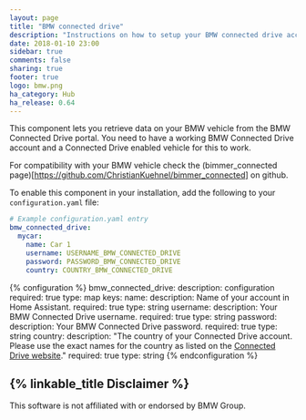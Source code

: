```yaml
---
layout: page
title: "BMW connected drive"
description: "Instructions on how to setup your BMW connected drive account with Home Assistant."
date: 2018-01-10 23:00
sidebar: true
comments: false
sharing: true
footer: true
logo: bmw.png
ha_category: Hub
ha_release: 0.64
---
```


This component lets you retrieve data on your BMW vehicle from the BMW Connected Drive portal. You need to have a working BMW Connected Drive account and a Connected Drive enabled vehicle for this to work.

For compatibility with your BMW vehicle check the (bimmer_connected page)[https://github.com/ChristianKuehnel/bimmer_connected] on github.

To enable this component in your installation, add the following to your
`configuration.yaml` file:

```yaml
# Example configuration.yaml entry
bmw_connected_drive:
  mycar:
    name: Car 1
    username: USERNAME_BMW_CONNECTED_DRIVE
    password: PASSWORD_BMW_CONNECTED_DRIVE
    country: COUNTRY_BMW_CONNECTED_DRIVE
```

{% configuration %}
bmw_connected_drive:
  description: configuration
  required: true
  type: map
  keys:
    name:
      description: Name of your account in Home Assistant.
      required: true
      type: string
    username:
      description: Your BMW Connected Drive username.
      required: true
      type: string
    password:
      description: Your BMW Connected Drive password.
      required: true
      type: string
    country:
      description: "The country of your Connected Drive account. Please use the exact names for the country as listed on the [Connected Drive website](https://www.bmw-connecteddrive.com/)."
      required: true
      type: string
{% endconfiguration %}

## {% linkable_title Disclaimer %}

This software is not affiliated with or endorsed by BMW Group. 
